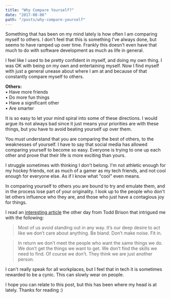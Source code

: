 ```yaml
---
title: "Why Compare Yourself?"
date: "2017-08-06"
path: "/posts/why-compare-yourself"
---
```


Something that has been on my mind lately is how often I am comparing myself to others. I don't feel that this is something I've always done, but seems to have ramped up over time. Frankly this doesn't even have that much to do with software development as much as life in general.

I feel like I used to be pretty confident in myself, and doing my own thing. I was OK with being on my own and entertaining myself. Now I find myself with just a general unease about where I am at and because of that constantly compare myself to others.

<strong>Others:</strong><br />
&bull; Have more friends<br />
&bull; Do more fun things<br />
&bull; Have a significant other<br />
&bull; Are smarter<br />

It is so easy to let your mind spiral into some of these directions. I would argue its not always bad since it just means your priorities are with these things, but you have to avoid beating yourself up over them.

You must understand that you are comparing the best of others, to the weaknesses of yourself. I have to say that social media has allowed comparing yourself to become so easy. Everyone is trying to one up each other and prove that their life is more exciting than yours.

I struggle sometimes with thinking I don't belong. I'm not athletic enough for my hockey friends, not as much of a gamer as my tech friends, and not cool enough for everyone else. As if I know what "cool" even means.

In comparing yourself to others you are bound to try and emulate them, and in the process lose part of your originality. I look up to the people who don't let others influence who they are, and those who just have a contagious joy for things.

I read an <a href="https://medium.com/personal-growth/the-law-of-attraction-for-practical-people-768c05065b44">interesting article</a> the other day from Todd Brison that intrigued me with the following:

> Most of us avoid standing out in any way. It’s our deep desire to act like we don’t care about anything. Be bland. Don’t make noise. Fit in.

> In return we don’t meet the people who want the same things we do. We don’t get the things we want to get. We don’t find the skills we need to find. Of course we don’t. They think we are just another person.

I can't really speak for all workplaces, but I feel that in tech it is sometimes rewarded to be a cynic. This can slowly wear on people.

I hope you can relate to this post, but this has been where my head is at lately. Thanks for reading :)
